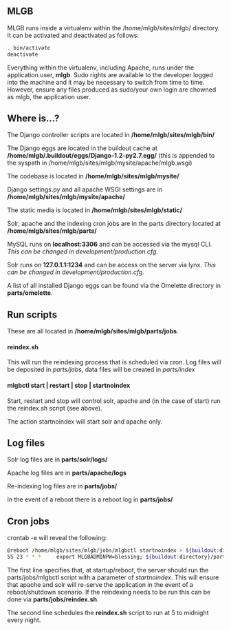 MLGB
----

MLGB runs inside a virtualenv within the /home/mlgb/sites/mlgb/ directory. It can be activated and deactivated as follows:

```bash
. bin/activate
deactivate
```

Everything within the virtualenv, including Apache, runs under the application user, **mlgb**. Sudo rights are available to the developer logged into the machine and it may be necessary to switch from time to time. However, ensure any files produced as sudo/your own login are chowned as mlgb, the application user.

Where is...?
------------

The Django controller scripts are located in **/home/mlgb/sites/mlgb/bin/**

The Django eggs are located in the buildout cache at **/home/mlgb/.buildout/eggs/Django-1.2-py2.7.egg/** (this is appended to the syspath in /home/mlgb/sites/mlgb/mysite/apache/mlgb.wsgi)

The codebase is located in **/home/mlgb/sites/mlgb/mysite/**

Django settings.py and all apache WSGI settings are in **/home/mlgb/sites/mlgb/mysite/apache/**

The static media is located in **/home/mlgb/sites/mlgb/static/**

Solr, apache and the indexing cron jobs are in the parts directory located at **/home/mlgb/sites/mlgb/parts/**

MySQL runs on **localhost:3306** and can be accessed via the mysql CLI. *This can be changed in development/production.cfg.*

Solr runs on **127.0.1.1:1234** and can be access on the server via lynx. *This can be changed in development/production.cfg.*

A list of all installed Django eggs can be found via the Omelette directory in **parts/omelette**.

Run scripts
-----------

These are all located in **/home/mlgb/sites/mlgb/parts/jobs**.

#### **reindex.sh** 

This will run the reindexing process that is scheduled via cron. Log files will be deposited in *parts/jobs*, data files will be created in *parts/index*

#### **mlgbctl start | restart | stop | startnoindex**

Start, restart and stop will control solr, apache and (in the case of start) run the reindex.sh script (see above).

The action startnoindex will start solr and apache only.

Log files
---------

Solr log files are in **parts/solr/logs/**

Apache log files are in **parts/apache/logs**

Re-indexing log files are in **parts/jobs/**

In the event of a reboot there is a reboot log in **parts/jobs/**

Cron jobs
---------

crontab -e will reveal the following:

```bash
@reboot /home/mlgb/sites/mlgb/jobs/mlgbctl startnoindex > ${buildout:directory}/parts/jobs/reboot.log 2>&1
55 23 * * *     export MLGBADMINPW=blessing; ${buildout:directory}/parts/jobs/reindex.sh > ${buildout:directory}/parts/jobs/reindex.log 2>&1
```

The first line specifies that, at startup/reboot, the server should run the parts/jobs/mlgbctl script with a parameter of *startnoindex*. This will ensure that apache and solr will re-serve the application in the event of a reboot/shutdown scenario. If the reindexing needs to be run this can be done via **parts/jobs/reindex.sh**.

The second line schedules the **reindex.sh** script to run at 5 to midnight every night.


